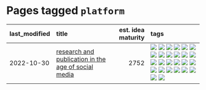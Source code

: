 # Pages tagged `platform`

|last_modified|title|est. idea maturity|tags
|:---|:---|---:|:---|
|2022-10-30|[research and publication in the age of social media](../research-and-social.md)|2752|[![](https://img.shields.io/badge/tag-arxiv-d5f6c6)](../tags/arxiv.md) [![](https://img.shields.io/badge/tag-citation-77a0)](../tags/citation.md) [![](https://img.shields.io/badge/tag-corrections-5d9a82)](../tags/corrections.md) [![](https://img.shields.io/badge/tag-credit-aa21fc)](../tags/credit.md) [![](https://img.shields.io/badge/tag-curation-869bd0)](../tags/curation.md) [![](https://img.shields.io/badge/tag-discoverability-c4c41f)](../tags/discoverability.md) [![](https://img.shields.io/badge/tag-discussion-53417a)](../tags/discussion.md) [![](https://img.shields.io/badge/tag-feed-92ab1c)](../tags/feed.md) [![](https://img.shields.io/badge/tag-git-12f6d5)](../tags/git.md) [![](https://img.shields.io/badge/tag-github-48fb29)](../tags/github.md) [![](https://img.shields.io/badge/tag-historyofscience-4db4d2)](../tags/historyofscience.md) [![](https://img.shields.io/badge/tag-mastodon-12eec5)](../tags/mastodon.md) [![](https://img.shields.io/badge/tag-openreview-ea1833)](../tags/openreview.md) [![](https://img.shields.io/badge/tag-paperswithcode-f14da)](../tags/paperswithcode.md) [![](https://img.shields.io/badge/tag-platform-1043a5)](../tags/platform.md) [![](https://img.shields.io/badge/tag-publication-e7673c)](../tags/publication.md) [![](https://img.shields.io/badge/tag-reproducibility-35b163)](../tags/reproducibility.md) [![](https://img.shields.io/badge/tag-research-c4fb38)](../tags/research.md) [![](https://img.shields.io/badge/tag-retractions-1eefac)](../tags/retractions.md) [![](https://img.shields.io/badge/tag-search-3f9741)](../tags/search.md) [![](https://img.shields.io/badge/tag-socialmedia-c6963e)](../tags/socialmedia.md) [![](https://img.shields.io/badge/tag-stackoverflow-6013c8)](../tags/stackoverflow.md) [![](https://img.shields.io/badge/tag-subscription-e3be61)](../tags/subscription.md) [![](https://img.shields.io/badge/tag-transparency-4bcfd8)](../tags/transparency.md) [![](https://img.shields.io/badge/tag-twitter-e9b626)](../tags/twitter.md) [![](https://img.shields.io/badge/tag-validation-1614f8)](../tags/validation.md)|